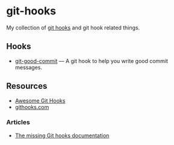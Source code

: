 # git-hooks

My collection of [git hooks](https://git-scm.com/docs/githooks) and git hook related things.

## Hooks

- [git-good-commit](https://github.com/tommarshall/git-good-commit)
  — A git hook to help you write good commit messages.

## Resources

- [Awesome Git Hooks](https://github.com/aitemr/awesome-git-hooks)
- [githooks.com](https://githooks.com)

### Articles

- [The missing Git hooks documentation](https://longair.net/blog/2011/04/09/missing-git-hooks-documentation/)
